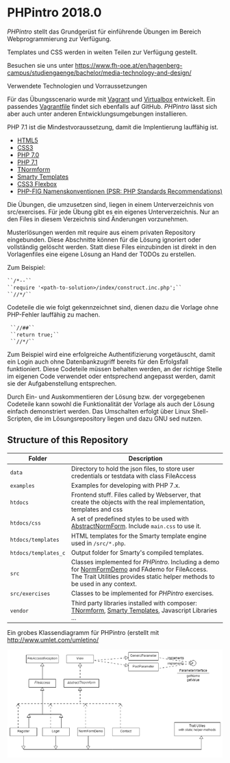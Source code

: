 # PHPintro 2018.0

*PHPintro* stellt das Grundgerüst für einführende Übungen im Bereich Webprogrammierung zur Verfügung.

Templates und CSS werden in weiten Teilen zur Verfügung gestellt. 

Besuchen sie uns unter https://www.fh-ooe.at/en/hagenberg-campus/studiengaenge/bachelor/media-technology-and-design/

Verwendete Technologien und Vorraussetzungen

Für das Übungsscenario wurde mit [Vagrant](https://www.vagrantup.com/) und [Virtualbox](https://www.virtualbox.org/) 
entwickelt. 
Ein passendes [Vagrantfile](https://github.com/Digital-Media/hgb-phpdev-base) findet sich ebenfalls auf GitHub. 
*PHPintro* lässt sich aber auch unter anderen Entwicklungsumgebungen installieren.

PHP 7.1 ist die Mindestvoraussetzung, damit die Implentierung lauffähig ist.

* [HTML5](https://www.w3.org/TR/html5/)
* [CSS3](https://www.w3.org/Style/CSS/specs)
* [PHP 7.0](http://php.net/manual/en/migration70.new-features.php)
* [PHP 7.1](http://php.net/manual/en/migration71.new-features.php)
* [TNormform](https://github.com/Digital-Media/normform)
* [Smarty Templates](http://www.smarty.net/)
* [CSS3 Flexbox](https://www.w3.org/TR/css-flexbox-1/)
* [PHP-FIG Namenskonventionen (PSR: PHP Standards Recommendations)](https://www.php-fig.org/psr/)


Die Übungen, die umzusetzen sind, liegen in einem Unterverzeichnis von src/exercises. 
Für jede Übung gibt es ein eigenes Unterverzeichnis. Nur an den Files in diesem Verzeichnis sind Änderungen vorzunehmen.

Musterlösungen werden mit require aus einem privaten Repository eingebunden.
Diese Abschnitte können für die Lösung ignoriert oder vollständig gelöscht werden.
Statt diese Files einzubinden ist direkt in den Vorlagenfiles eine eigene Lösung an Hand der TODOs zu erstellen.

Zum Beispiel:  
    
    ``/*--``
    ``require '<path-to-solution>/index/construct.inc.php';``
    ``//*/``

Codeteile die wie folgt gekennzeichnet sind, dienen dazu die Vorlage ohne PHP-Fehler lauffähig zu machen.
     
     ``//##``
     ``return true;``
     ``//*/``
     
Zum Beispiel wird eine erfolgreiche Authentifizierung vorgetäuscht, damit ein Login auch ohne Datenbankzugriff bereits für
den Erfolgsfall funktioniert. Diese Codeteile müssen behalten werden, an der richtige Stelle im eigenen Code verwendet
oder entsprechend angepasst werden, damit sie der Aufgabenstellung entsprechen.

Durch Ein- und Auskommentieren der Lösung bzw. der vorgegebenen Codeteile kann sowohl die Funktionalität der 
Vorlage als auch der Lösung einfach demonstriert werden. 
Das Umschalten erfolgt über Linux Shell-Scripten, die im Lösungsrepository liegen und dazu GNU sed nutzen.      

## Structure of this Repository

Folder | Description
--- | ---
``data`` | Directory to hold the json files, to store user credentials or testdata with class FileAccess 
``examples`` | Examples for developing with PHP 7.x. 
``htdocs`` |Frontend stuff. Files called by Webserver, that create the objects with the real implementation, templates and css
``htdocs/css`` | A set of predefined styles to be used with [AbstractNormForm](https://github.com/Digital-Media/normform). Include ``main.css`` to use it.
``htdocs/templates`` | HTML templates for the Smarty template engine used in ``/src/*.php``.
``htdocs/templates_c`` | Output folder for Smarty's compiled templates.
``src`` | Classes implemented for *PHPintro*. Including a demo for [NormFormDemo](https://github.com/Digital-Media/normform) and FAdemo for FileAccess. The Trait Utilities provides static helper methods to be used in any context.
``src/exercises`` | Classes to be implemented for *PHPintro* exercises.
``vendor`` | Third party libraries installed with composer: [TNormform](https://github.com/Digital-Media/normform), [Smarty Templates](http://www.smarty.net/), Javascript Libraries ...

Ein grobes Klassendiagramm für PHPintro (erstellt mit http://www.umlet.com/umletino/

![PHPintro Klassendiagramm](src/KlassenDiagrammPHPintro.png "PHPIntro Klassendiagramm")
